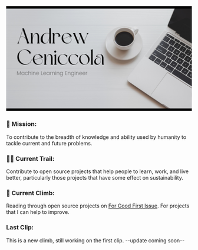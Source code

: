 <img src="https://github.com/aceniccola/aceniccola/blob/main/andrewbanner.png" alt="banner that says Andrew Ceniccola - Machine Learning Engineer">

<!--
**aceniccola/aceniccola** is a ✨ _special_ ✨ repository because its `README.md` (this file) appears on your GitHub profile.

Here are some ideas to get you started:

- 🔭 I’m currently working on ...
- 🌱 I’m currently learning ...
- 👯 I’m looking to collaborate on ...
- 🤔 I’m looking for help with ...
- 💬 Ask me about ...
- 📫 How to reach me: ...
- 😄 Pronouns: ...
- ⚡ Fun fact: ...
-->

### 🎯 Mission:
To contribute to the breadth of knowledge and ability used by humanity to tackle current and future problems.

### 🗻🥾 Current Trail:
Contribute to open source projects that help people to learn, work, and live better, particularly those projects that have some effect on sustainability.

### 🧗 Current Climb:
Reading through open source projects on [For Good First Issue](https://forgoodfirstissue.github.com/). For projects that I can help to improve.

### Last Clip:
This is a new climb, still working on the first clip. --update coming soon--


